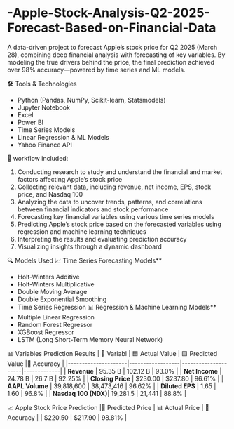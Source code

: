 # -Apple-Stock-Analysis-Q2-2025-Forecast-Based-on-Financial-Data
A data-driven project to forecast Apple’s stock price for Q2 2025 (March 28), combining deep financial analysis with forecasting of key variables. By modeling the true drivers behind the price, the final prediction achieved over 98% accuracy—powered by time series and ML models.

🛠️ Tools & Technologies
- Python (Pandas, NumPy, Scikit-learn, Statsmodels)
- Jupyter Notebook
- Excel
- Power BI
- Time Series Models
- Linear Regression & ML Models
- Yahoo Finance API


🔄 workflow included:
1. Conducting research to study and understand the financial and market factors affecting Apple’s stock price
2. Collecting relevant data, including revenue, net income, EPS, stock price, and Nasdaq 100
3. Analyzing the data to uncover trends, patterns, and correlations between financial indicators and stock performance
4. Forecasting key financial variables using various time series models
5. Predicting Apple’s stock price based on the forecasted variables using regression and machine learning techniques
6. Interpreting the results and evaluating prediction accuracy
7. Visualizing insights through a dynamic dashboard

 
🔍 Models Used
📈 Time Series Forecasting Models**
- Holt-Winters Additive
- Holt-Winters Multiplicative
- Double Moving Average
- Double Exponential Smoothing
- Time Series Regression
📊 Regression & Machine Learning Models**
- Multiple Linear Regression
- Random Forest Regressor
- XGBoost Regressor
- LSTM (Long Short-Term Memory Neural Network)

  
📊 Variables Prediction Results 
|  📌 Variabl         | 🟦 Actual Value | 🟨 Predicted Value  |🎯 Accuracy |
|---------------------|------------------|---------------------|-------------|
| **Revenue**         | 95.35 B          | 102.12 B            | 93.0%       |
| **Net Income**      | 24.78 B          | 26.7 B              | 92.25%      |
| **Closing Price**   | $230.00          | $237.80             | 96.61%      |
| **AAPL Volume**     | 39,818,600       | 38,473,416          | 96.62%      |
| **Diluted EPS**     | 1.65             | 1.60                | 96.8%       |
| **Nasdaq 100 (NDX)**| 19,281.5         | 21,441              | 88.8%       |

📈 Apple Stock Price Prediction
|🔮 Predicted Price | 📊 Actual Price | 🎯 Accuracy |
|      $220.50      |      $217.90     |    98.81%   |
